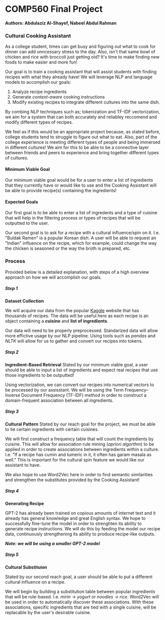# COMP560 Final Project

#### Authors: Abdulaziz Al-Shayef, Nabeel Abdul Rahman

### Cultural Cooking Assistant

As a college student, times can get busy and figuring out what to cook for dinner can add unncessary stress to the day. Also, isn't that same bowl of chicken and rice with broccoli just getting old? It's time to make finding new foods to make easier and more fun!

Our goal is to train a cooking assistant that will assist students with finding recipes with what they already have! We will leverage NLP and language models to accomplish our goals:

1. Analyze recipe ingredients
2. Generate *context-aware* cooking instructions
3. Modify existing recipes to integrate different cultures into the same dish.

By combing NLP techniques such as; tokenization and TF-IDF vectorization, we aim for a system that can both accurately and reliabley reccomend and modify different types of recipes.

We feel as if this would be an appropriate project because, as stated before, college students tend to struggle to figure out what to eat. Also, part of the college experience is meeting different types of people and being immersed in different cultures! We aim for this to be able to be a connective layer between friends and peers to experience and bring together different types of cultures.

#### Minimum Viable Goal
Our minimum viable goal would be for a user to enter a list of ingredients that they currently have or would like to use and the Cooking Assistant will be able to provide recipe(s) containing the ingredients!

#### Expected Goals

Our first goal is to be able to enter a list of ingredents and a type of cuisine that will help in the filtering process or types of recipes that will be outputted to the user.

Our second goal is to ask for a recipe with a cultural influence/spin on it. I.e. "Buldak Ramen" is a popular Korean dish. A user will be able to request an "Indian" influence on the recipe, which for example, could change the way the chicken is seasoned or the way the broth is prepared, etc.

### Process

Provided below is a detailed explanation, with steps of a high overview approach on how we will accomplish our goals.

##### Step 1
**Dataset Collection**

We will acquire our data from the popular [Kaggle](https://www.kaggle.com/datasets/kaggle/recipe-ingredients-dataset/data?select=train.json) website that has thousands of recipes. The data will be useful here as each recipe is an object containing a **cuisine** and **list of ingredients**.

Our data will need to be properly preprocessed. Standarized data will allow more effictive usage by our NLP pipeline. Using tools such as *pandas* and *NLTK* will allow for us to gather and convert our recipes into tokens.  

##### Step 2
**Ingredient-Based Retrieval**
Stated by our minimum viable goal, a user should be able to input a list of ingredients and expect real recipes that use those ingredients to be outputted!

Using vectorization, we can convert our recipes into numerical vectors to be processed by our assisstant. We will be using the Term Frequency–Inverse Document Frequency (TF-IDF) method in order to construct a domain-frequent association between all ingredients.

##### Step 3
**Cultural Pattern**
Stated by our reach goal for the project, we must be able to tie certain ingredients with certain cuisines. 

We will first construct a frequency table that will count the ingredients by cuisine. This will allow for association rule mining (*apriori algorthm*) to be applied in order to create associations between ingredients within a culture. I.e. "If a recipe has cumin and tumeric in it, it often has garam masala as well." This is important for the cultural spin feature we would like our assistant to have.

We also hope to use Word2Vec here in order to find semantic similarities and strengthen the substitutes provided by the Cooking Assistant!


##### Step 4
**Generating Recipe**

GPT-2 has already been trained on copious amounts of internet text and it already has general knowledge and great English syntax. We hope to successfully fine-tune the model in order to strenghten its ability to generate recipe instructions. We will do this by feeding the model our recipe data, continuously strengthening its ability to produce recipe-like outputs.

***Note: we will be using a smaller GPT-2 model***

##### Step 5
**Cultural Substituion**

Stated by our second reach goal, a user should be able to put a different cultural influence on a recipe.

We will begin by building a substitution table between popular ingredients that will be rule-based. I.e. *mirin -> yogurt* or *noodles -> rice*. Word2Vec will be used in order to automatically discover these associations. With these associations, specific ingredients that are tied with a single cuisine, will be replacable by the user's desirable cuisine.
